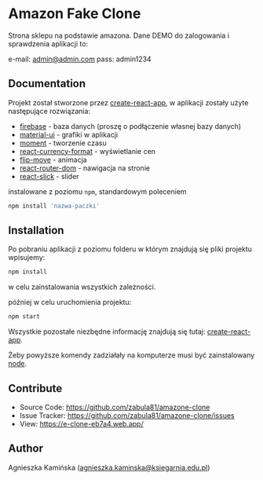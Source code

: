 # Amazon Fake Clone

Strona sklepu na podstawie amazona. Dane DEMO do zalogowania i sprawdzenia aplikacji to:

e-mail: admin@admin.com
pass: admin1234

## Documentation
Projekt został stworzone przez [create-react-app](https://github.com/facebook/create-react-app), w aplikacji zostały użyte następujące rozwiązania:

* [firebase](https://www.npmjs.com/package/firebase) - baza danych (proszę o podłączenie własnej bazy danych)
* [material-ui](https://material-ui.com/) - grafiki w aplikacji
* [moment](https://momentjs.com/) - tworzenie czasu
* [react-currency-format](https://www.npmjs.com/package/react-currency-format) - wyświetlanie cen
* [flip-move](https://github.com/joshwcomeau/react-flip-move) - animacja
* [react-router-dom](https://reactrouter.com/web/guides/quick-start) - nawigacja na stronie
* [react-slick](https://react-slick.neostack.com/) - slider

instalowane z poziomu `npm`, standardowym poleceniem
```javascript
npm install 'nazwa-paczki'
```
## Installation

Po pobraniu aplikacji z poziomu folderu w którym znajdują się pliki projektu wpisujemy:

```javascript
npm install
```

w celu zainstalowania wszystkich zależności.

później w celu uruchomienia projektu:

```javascript
npm start
```

Wszystkie pozostałe niezbędne informację znajdują się tutaj: [create-react-app](https://github.com/facebook/create-react-app).

Żeby powyższe komendy zadziałały na komputerze musi być zainstalowany [node](https://nodejs.org/en/).


## Contribute
* Source Code: https://github.com/zabula81/amazone-clone
* Issue Tracker: https://github.com/zabula81/amazone-clone/issues
* View: https://e-clone-eb7a4.web.app/

## Author
Agnieszka Kamińska (agnieszka.kaminska@ksiegarnia.edu.pl)



